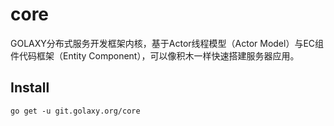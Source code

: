 # core
GOLAXY分布式服务开发框架内核，基于Actor线程模型（Actor Model）与EC组件代码框架（Entity Component），可以像积木一样快速搭建服务器应用。

## Install
```
go get -u git.golaxy.org/core
```

